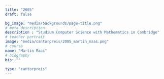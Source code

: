 ```yaml
---
title: "2005"
draft: false

bg_image: "media/backgrounds/page-title.png"
# meta description
description : "Studium Computer Science with Mathematics in Cambridge"
# teacher portrait
image: "media/cantorpreis/2005_martin_maas.png"
# course
name: "Martin Maas"
# biography
bio: ""

type: "cantorpreis"
---
```

